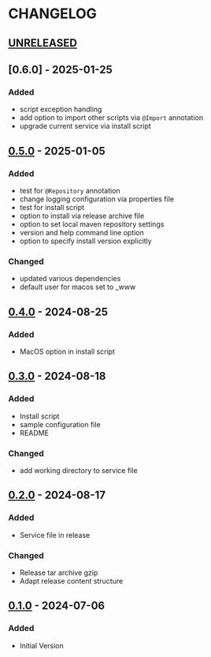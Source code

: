 # CHANGELOG

## [UNRELEASED]

## [0.6.0] - 2025-01-25

### Added

- script exception handling
- add option to import other scripts via `@Import` annotation
- upgrade current service via install script

## [0.5.0] - 2025-01-05

### Added

- test for `@Repository` annotation
- change logging configuration via properties file
- test for install script
- option to install via release archive file
- option to set local maven repository settings
- version and help command line option
- option to specify install version explicitly

### Changed

- updated various dependencies
- default user for macos set to _www

## [0.4.0] - 2024-08-25

### Added

- MacOS option in install script

## [0.3.0] - 2024-08-18

### Added

- Install script
- sample configuration file
- README

### Changed

- add working directory to service file

## [0.2.0] - 2024-08-17

### Added

- Service file in release

### Changed

- Release tar archive gzip
- Adapt release content structure

## [0.1.0] - 2024-07-06

### Added

- Initial Version

[0.5.0]: https://github.com/EdwarDDay/kotlin-server-scripts/releases/tag/0.5.0

[0.4.0]: https://github.com/EdwarDDay/kotlin-server-scripts/releases/tag/0.4.0

[0.3.0]: https://github.com/EdwarDDay/kotlin-server-scripts/releases/tag/0.3.0

[0.2.0]: https://github.com/EdwarDDay/kotlin-server-scripts/releases/tag/0.2.0

[0.1.0]: https://github.com/EdwarDDay/kotlin-server-scripts/releases/tag/0.1.0

[UNRELEASED]: https://github.com/EdwarDDay/kotlin-server-scripts
